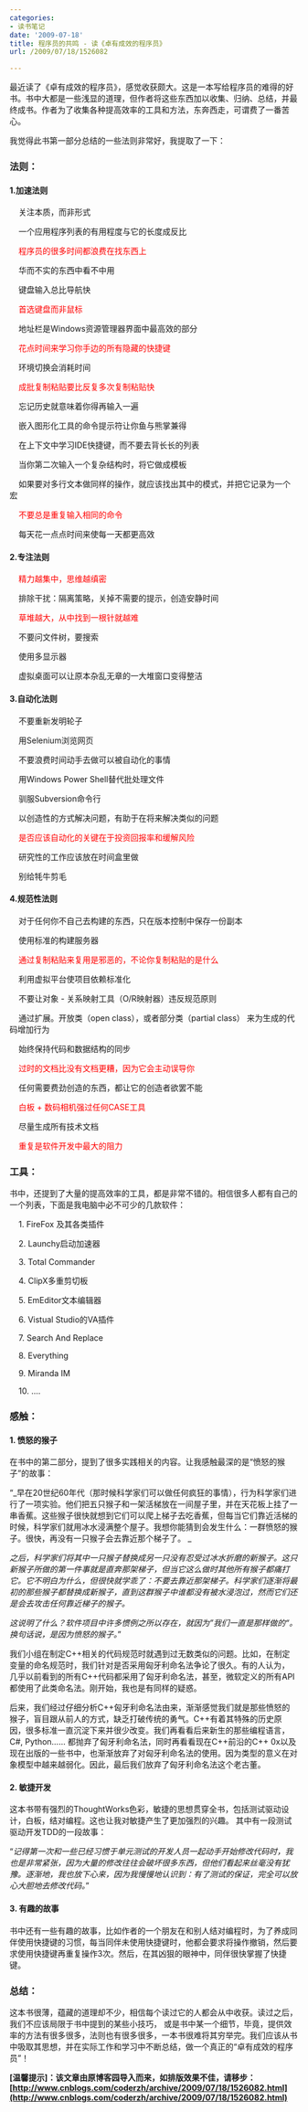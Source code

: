 ```yaml
---
categories:
- 读书笔记
date: '2009-07-18'
title: 程序员的共鸣 - 读《卓有成效的程序员》
url: /2009/07/18/1526082

---
```



 最近读了《卓有成效的程序员》，感觉收获颇大。这是一本写给程序员的难得的好书。书中大都是一些浅显的道理，但作者将这些东西加以收集、归纳、总结，并最终成书。作者为了收集各种提高效率的工具和方法，东奔西走，可谓费了一番苦心。

我觉得此书第一部分总结的一些法则非常好，我提取了一下：

### 法则： 

#### 1.加速法则

&nbsp; &nbsp; 关注本质，而非形式

&nbsp; &nbsp; 一个应用程序列表的有用程度与它的长度成反比 

&nbsp; &nbsp; <span style="color: red;">程序员的很多时间都浪费在找东西上</span> 

&nbsp; &nbsp; 华而不实的东西中看不中用

&nbsp; &nbsp; 键盘输入总比导航快

&nbsp; &nbsp; <span style="color: red;">首选键盘而非鼠标</span>

&nbsp; &nbsp; 地址栏是Windows资源管理器界面中最高效的部分

&nbsp; &nbsp; <span style="color: red;">花点时间来学习你手边的所有隐藏的快捷键</span>

&nbsp; &nbsp; 环境切换会消耗时间

&nbsp; &nbsp; <span style="color: red;">成批复制粘贴要比反复多次复制粘贴快</span>

&nbsp; &nbsp; 忘记历史就意味着你得再输入一遍

&nbsp; &nbsp; 嵌入图形化工具的命令提示符让你鱼与熊掌兼得

&nbsp; &nbsp; 在上下文中学习IDE快捷键，而不要去背长长的列表

&nbsp; &nbsp; 当你第二次输入一个复杂结构时，将它做成模板

&nbsp; &nbsp; 如果要对多行文本做同样的操作，就应该找出其中的模式，并把它记录为一个宏

&nbsp; &nbsp; <span style="color: red;">不要总是重复输入相同的命令</span>

&nbsp; &nbsp; 每天花一点点时间来使每一天都更高效 

#### 2.专注法则

&nbsp; &nbsp; <span style="color: red;">精力越集中，思维越缜密</span>

&nbsp; &nbsp; 排除干扰：隔离策略，关掉不需要的提示，创造安静时间&nbsp; 

&nbsp; &nbsp; <span style="color: red;">草堆越大，从中找到一根针就越难</span>

&nbsp; &nbsp; 不要问文件树，要搜索

&nbsp; &nbsp; 使用多显示器

&nbsp; &nbsp; 虚拟桌面可以让原本杂乱无章的一大堆窗口变得整洁 

#### 3.自动化法则

&nbsp; &nbsp; 不要重新发明轮子

&nbsp; &nbsp; 用Selenium浏览网页

&nbsp; &nbsp; 不要浪费时间动手去做可以被自动化的事情

&nbsp; &nbsp; 用Windows Power Shell替代批处理文件

&nbsp; &nbsp; 驯服Subversion命令行

&nbsp; &nbsp; 以创造性的方式解决问题，有助于在将来解决类似的问题

&nbsp; &nbsp; <span style="color: red;">是否应该自动化的关键在于投资回报率和缓解风险</span>

&nbsp; &nbsp; 研究性的工作应该放在时间盒里做

&nbsp; &nbsp; 别给牦牛剪毛 

#### 4.规范性法则

&nbsp;&nbsp;&nbsp; 对于任何你不自己去构建的东西，只在版本控制中保存一份副本

&nbsp; &nbsp; 使用标准的构建服务器

&nbsp; &nbsp; <span style="color: red;">通过复制粘贴来复用是邪恶的，不论你复制粘贴的是什么</span>

&nbsp; &nbsp; 利用虚拟平台使项目依赖标准化

&nbsp; &nbsp; 不要让对象 - 关系映射工具（O/R映射器）违反规范原则 

&nbsp; &nbsp; 通过扩展。开放类（open class），或者部分类（partial class） 来为生成的代码增加行为

&nbsp; &nbsp; 始终保持代码和数据结构的同步

&nbsp; &nbsp; <span style="color: red;">过时的文档比没有文档更糟，因为它会主动误导你</span>

&nbsp; &nbsp; 任何需要费劲创造的东西，都让它的创造者欲罢不能

&nbsp; &nbsp; <span style="color: red;">白板 + 数码相机强过任何CASE工具</span>

&nbsp; &nbsp; 尽量生成所有技术文档

&nbsp; &nbsp; <span style="color: red;">重复是软件开发中最大的阻力 </span>

### 工具：

书中，还提到了大量的提高效率的工具，都是非常不错的。相信很多人都有自己的一个列表，下面是我电脑中必不可少的几款软件：

&nbsp; &nbsp; 1. FireFox 及其各类插件

&nbsp; &nbsp; 2. Launchy启动加速器

&nbsp; &nbsp; 3. Total Commander

&nbsp; &nbsp; 4. ClipX多重剪切板

&nbsp; &nbsp; 5. EmEditor文本编辑器 

&nbsp; &nbsp; 6. Vistual Studio的VA插件

&nbsp; &nbsp; 7. Search And Replace

&nbsp; &nbsp; 8. Everything

&nbsp; &nbsp; 9. Miranda IM

&nbsp; &nbsp; 10. .... 

### 感触： 

#### 1. 愤怒的猴子 

在书中的第二部分，提到了很多实践相关的内容。让我感触最深的是&#8220;愤怒的猴子&#8221;的故事：

&#8220;_早在20世纪60年代（那时候科学家们可以做任何疯狂的事情），行为科学家们进行了一项实验。他们把五只猴子和一架活梯放在一间屋子里，并在天花板上挂了一串香蕉。这些猴子很快就想到它们可以爬上梯子去吃香蕉，但每当它们靠近活梯的时候，科学家们就用冰水浸满整个屋子。我想你能猜到会发生什么：一群愤怒的猴子。很快，再没有一只猴子会去靠近那个梯子了。
_

_之后，科学家们将其中一只猴子替换成另一只没有忍受过冰水折磨的新猴子。这只新猴子所做的第一件事就是直奔那架梯子，但当它这么做时其他所有猴子都痛打它。它不明白为什么，但很快就学乖了：不要去靠近那架梯子。科学家们逐渐将最初的那些猴子都替换成新猴子，直到这群猴子中谁都没有被水浸泡过，然而它们还是会去攻击任何靠近梯子的猴子。_

_这说明了什么？软件项目中许多惯例之所以存在，就因为&#8221;我们一直是那样做的&#8220;。换句话说，是因为愤怒的猴子。_&#8221;

我们小组在制定C++相关的代码规范时就遇到过无数类似的问题。比如，在制定变量的命名规范时，我们针对是否采用匈牙利命名法争论了很久。有的人认为， 几乎以前看到的所有C++代码都采用了匈牙利命名法，甚至，微软定义的所有API都使用了此类命名法。刚开始，我也是有同样的疑惑。

后来，我们经过仔细分析C++匈牙利命名法由来，渐渐感觉我们就是那些愤怒的猴子，盲目跟从前人的方式，缺乏打破传统的勇气。C++有着其特殊的历史原因，很多标准一直沉淀下来并很少改变。我们再看看后来新生的那些编程语言，C#, Python&#8230;&#8230; 都抛弃了匈牙利命名法，同时再看看现在C++前沿的C++ 0x以及现在出版的一些书中，也渐渐放弃了对匈牙利命名法的使用。因为类型的意义在对象模型中越来越弱化。因此，最后我们放弃了匈牙利命名法这个老古董。 

####  2. 敏捷开发

这本书带有强烈的ThoughtWorks色彩，敏捷的思想贯穿全书，包括测试驱动设计，白板，结对编程。这也让我对敏捷产生了更加强烈的兴趣。 其中有一段测试驱动开发TDD的一段故事：

&#8220;_记得第一次和一些已经习惯于单元测试的开发人员一起动手开始修改代码时，我也是非常紧张，因为大量的修改往往会破坏很多东西，但他们看起来丝毫没有犹豫。逐渐地，我也放下心来，因为我慢慢地认识到：有了测试的保证，完全可以放心大胆地去修改代码。_&#8221; 

#### 3. 有趣的故事 

书中还有一些有趣的故事，比如作者的一个朋友在和别人结对编程时，为了养成同伴使用快捷键的习惯，每当同伴未使用快捷键时，他都会要求将操作撤销，然后要求使用快捷键再重复操作3次。然后，在其凶狠的眼神中，同伴很快掌握了快捷键。 

### 总结：

这本书很薄，蕴藏的道理却不少，相信每个读过它的人都会从中收获。读过之后，我们不应该局限于书中提到的某些小技巧， 或是书中某一个细节，毕竟，提供效率的方法有很多很多，法则也有很多很多，一本书很难将其穷举完。我们应该从书中吸取其思想，并在实际工作和学习中不断总结，做一个真正的&#8220;卓有成效的程序员&#8221;！

**[温馨提示]：该文章由原博客园导入而来，如排版效果不佳，请移步：[http://www.cnblogs.com/coderzh/archive/2009/07/18/1526082.html](http://www.cnblogs.com/coderzh/archive/2009/07/18/1526082.html)**
